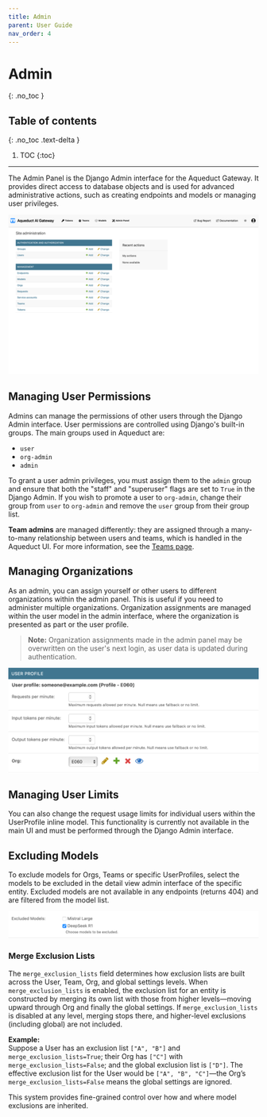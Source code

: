 ```yaml
---
title: Admin
parent: User Guide
nav_order: 4
---
```


# Admin
{: .no_toc }

## Table of contents
{: .no_toc .text-delta }

1. TOC
{:toc}

---

The Admin Panel is the Django Admin interface for the Aqueduct Gateway. It provides direct access to database objects and is used for advanced administrative actions, such as creating endpoints and models or managing user privileges.

![Admin Panel](../assets/user_guide/admin_panel.png)

## Managing User Permissions

Admins can manage the permissions of other users through the Django Admin interface. User permissions are controlled using Django's built-in groups. The main groups used in Aqueduct are:

- `user`
- `org-admin`
- `admin`

To grant a user admin privileges, you must assign them to the `admin` group and ensure that both the "staff" and "superuser" flags are set to `True` in the Django Admin. If you wish to promote a user to `org-admin`, change their group from `user` to `org-admin` and remove the `user` group from their group list.

**Team admins** are managed differently: they are assigned through a many-to-many relationship between users and teams, which is handled in the Aqueduct UI. For more information, see the [Teams page](teams.md#team-detail-view).

## Managing Organizations

As an admin, you can assign yourself or other users to different organizations within the admin panel. This is useful if you need to administer multiple organizations. Organization assignments are managed within the user model in the admin interface, where the organization is presented as part or the user profile.

> **Note:** Organization assignments made in the admin panel may be overwritten on the user's next login, as user data is updated during authentication.

![Admin Panel User Orgs](../assets/user_guide/admin_user_org.png)

## Managing User Limits

You can also change the request usage limits for individual users within the UserProfile inline model. 
This functionality is currently not available in the main UI and must be performed through the Django Admin interface.

## Excluding Models

To exclude models for Orgs, Teams or specific UserProfiles, select the models to be excluded in the detail view admin interface of the specific entity.
Excluded models are not available in any endpoints (returns 404) and are filtered from the model list.

![Exclude Models](../assets/user_guide/exclude_models.png)

### Merge Exclusion Lists

The `merge_exclusion_lists` field determines how exclusion lists are built across the User, Team, Org, and global settings levels. When `merge_exclusion_lists` is enabled, the exclusion list for an entity is constructed by merging its own list with those from higher levels—moving upward through Org and finally the global settings. If `merge_exclusion_lists` is disabled at any level, merging stops there, and higher-level exclusions (including global) are not included.

**Example:**  
Suppose a User has an exclusion list `["A", "B"]` and `merge_exclusion_lists=True`; their Org has `["C"]` with `merge_exclusion_lists=False`; and the global exclusion list is `["D"]`. The effective exclusion list for the User would be `["A", "B", "C"]`—the Org’s `merge_exclusion_lists=False` means the global settings are ignored.

This system provides fine-grained control over how and where model exclusions are inherited.



